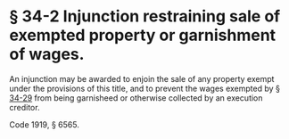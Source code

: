 # § 34-2 Injunction restraining sale of exempted property or garnishment of wages.

<p>An injunction may be awarded to enjoin the sale of any property exempt under the provisions of this title, and to prevent the wages exempted by § <a href='http://law.lis.virginia.gov/vacode/34-29/'>34-29</a> from being garnisheed or otherwise collected by an execution creditor.</p><p>Code 1919, § 6565.</p>